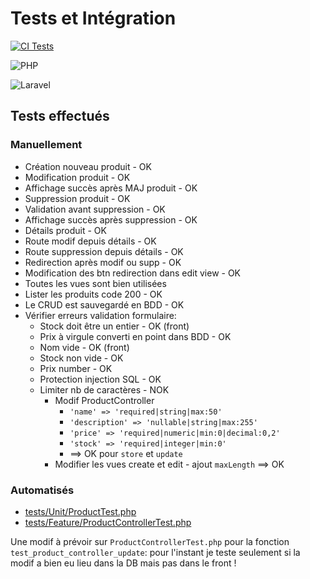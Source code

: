 # Tests et Intégration

[![CI Tests](https://github.com/ThibautG/laravel_brief4_tests_unitaires/actions/workflows/laravel-tests.yml/badge.svg)](https://github.com/ThibautG/laravel_brief4_tests_unitaires/actions/workflows/laravel-tests.yml)

![PHP](https://img.shields.io/badge/PHP-8.2-blue?logo=php)

![Laravel](https://img.shields.io/badge/Laravel-12.20.0-red?logo=laravel)

## Tests effectués

### Manuellement

- Création nouveau produit - OK
- Modification produit - OK
- Affichage succès après MAJ produit - OK
- Suppression produit - OK
- Validation avant suppression - OK
- Affichage succès après suppression - OK
- Détails produit - OK
- Route modif depuis détails - OK
- Route suppression depuis détails - OK
- Redirection après modif ou supp - OK
- Modification des btn redirection dans edit view - OK
- Toutes les vues sont bien utilisées
- Lister les produits code 200 - OK
- Le CRUD est sauvegardé en BDD - OK
- Vérifier erreurs validation formulaire:
  - Stock doit être un entier - OK (front)
  - Prix à virgule converti en point dans BDD - OK
  - Nom vide - OK (front)
  - Stock non vide - OK
  - Prix number - OK
  - Protection injection SQL - OK
  - Limiter nb de caractères - NOK
    - Modif ProductController
      - `'name' => 'required|string|max:50'`
      - `'description' => 'nullable|string|max:255'`
      - `'price' => 'required|numeric|min:0|decimal:0,2'`
      - `'stock' => 'required|integer|min:0'`
      - ==> OK pour `store` et `update`
    - Modifier les vues create et edit - ajout `maxLength` ==> OK

### Automatisés 

- [tests/Unit/ProductTest.php](tests/Unit/ProductTest.php)
- [tests/Feature/ProductControllerTest.php](tests/Feature/ProductControllerTest.php)

Une modif à prévoir sur `ProductControllerTest.php` pour la fonction 
`test_product_controller_update`: pour l'instant je teste seulement si la 
modif a bien eu lieu dans la DB mais pas dans le front !
